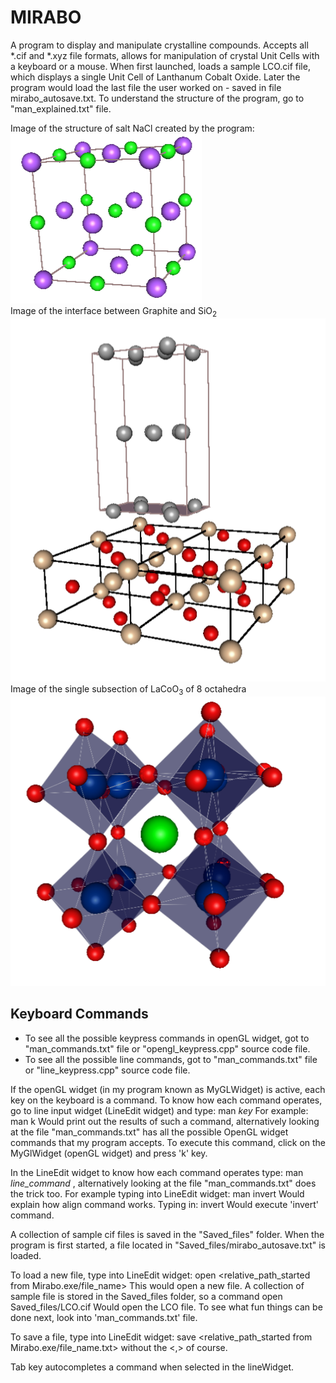 # MIRABO 
A program to display and manipulate crystalline compounds. Accepts all *.cif and *.xyz file formats, allows for manipulation of 
crystal Unit Cells with a keyboard or a mouse. When first launched, loads a sample LCO.cif file, which displays a single 
Unit Cell of Lanthanum Cobalt Oxide. Later the program would load the last file the user worked on - saved in file mirabo_autosave.txt. 
To understand the structure of the program, go to "man_explained.txt" file. 

Image of the structure of salt NaCl created by the program: <br>
![Alt text](pics/salt.png?raw=true "NaCl") <br>
Image of the interface between Graphite and SiO<sub>2</sub> <br>
![Alt text](pics/GraphiteSiO2comp.png?raw=true "Graphite/SiO") <br>
Image of the single subsection of LaCoO<sub>3</sub> of 8 octahedra <br>
![Alt text](pics/octahedra11.png?raw=true "octahedra") <br>


## Keyboard Commands
- To see all the possible keypress commands in openGL widget, got to "man_commands.txt" file or "opengl_keypress.cpp" source code
file.
- To see all the possible line commands, got to "man_commands.txt" file or "line_keypress.cpp" source code file. 

If the openGL widget (in my program known as MyGLWidget) is active, each key on the keyboard is a command. To know how each command operates, go to line input widget (LineEdit widget) and type: man *key* 
For example:
man k
Would print out the results of such a command, alternatively looking at the file "man_commands.txt" has all the possible OpenGL widget commands that my program accepts.
To execute this command, click on the MyGlWidget (openGL widget) and press 'k' key. 

In the LineEdit widget to know how each command operates type: man *line_command* , alternatively looking at the file "man_commands.txt" does the trick too. 
For example typing into LineEdit widget:
man invert
Would explain how align command works. 
Typing in:
invert
Would execute 'invert' command.

A collection of sample cif files is saved in the "Saved_files" folder. 
When the program is first started, a file located in "Saved_files/mirabo_autosave.txt" is loaded. 

To load a new file, type into LineEdit widget:
open <relative_path_started from Mirabo.exe/file_name>
This would open a new file. A collection of sample file is stored in the Saved_files folder, so a command
open Saved_files/LCO.cif
Would open the LCO file. To see what fun things can be done next, look into 'man_commands.txt' file. 

To save a file, type into LineEdit widget: 
save <relative_path_started from Mirabo.exe/file_name.txt>
without the <,> of course. 

Tab key autocompletes a command when selected in the lineWidget. 




 

